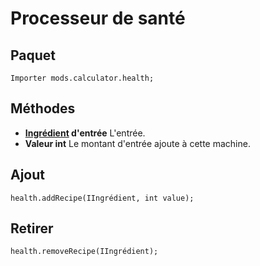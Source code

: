 # Processeur de santé

## Paquet
```zenscript
Importer mods.calculator.health;
```

## Méthodes

- **[Ingrédient](/Vanilla/Variable_Types/IIngredient/) d'entrée** L'entrée.
- **Valeur int** Le montant d'entrée ajoute à cette machine.

## Ajout
```zenscript
health.addRecipe(IIngrédient, int value);
```

## Retirer
```zenscript
health.removeRecipe(IIngrédient);
```